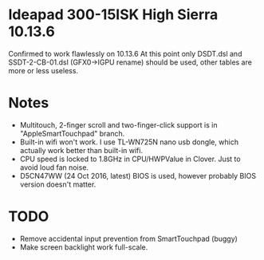 Ideapad 300-15ISK High Sierra 10.13.6 
======================================
Confirmed to work flawlessly on 10.13.6
At this point only DSDT.dsl and SSDT-2-CB-01.dsl (GFX0->IGPU rename) should be used, other tables are more or less useless.

Notes
=====
* Multitouch, 2-finger scroll and two-finger-click support is in "AppleSmartTouchpad" branch. 
* Built-in wifi won't work. I use TL-WN725N nano usb dongle, which actually work better than built-in wifi.
* CPU speed is locked to 1.8GHz in CPU/HWPValue in Clover. Just to avoid loud fan noise. 
* D5CN47WW (24 Oct 2016, latest) BIOS is used, however probably BIOS version doesn't matter.

TODO
====
* Remove accidental input prevention from SmartTouchpad (buggy)
* Make screen backlight work full-scale.
